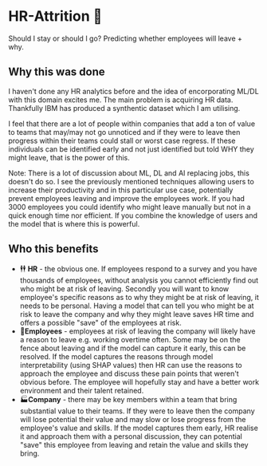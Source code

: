 # HR-Attrition 👔
Should I stay or should I go? Predicting whether employees will leave + why.

## Why this was done
I haven't done any HR analytics before and the idea of encorporating ML/DL with this domain excites me. The main problem is acquiring HR data. Thankfully IBM has produced a synthentic dataset which I am utilising.

I feel that there are a lot of people within companies that add a ton of value to teams that may/may not go unnoticed and if they were to leave then progress within their teams could stall or worst case regress. If these individuals can be identified early and not just identified but told WHY they might leave, that is the power of this.

Note: There is a lot of discussion about ML, DL and AI replacing jobs, this doesn't do so. I see the previously mentioned techniques allowing users to increase their productivity and in this particular use case, potentially prevent employees leaving and improve the employees work. If you had 3000 employees you could identify who might leave manually but not in a quick enough time nor efficient. If you combine the knowledge of users and the model that is where this is powerful.

## Who this benefits
* 🕴️🕴️ **HR** - the obvious one. If employees respond to a survey and you have thousands of employees, without analysis you cannot efficiently find out who might be at risk of leaving. Secondly you will want to know employee's specific reasons as to why they might be at risk of leaving, it needs to be personal. Having a model that can tell you who might be at risk to leave the company and why they might leave saves HR time and offers a possible "save" of the employees at risk.
* 💁**Employees** - employees at risk of leaving the company will likely have a reason to leave e.g. working overtime often. Some may be on the fence about leaving and if the model can capture it early, this can be resolved. If the model captures the reasons through model interpretability (using SHAP values) then HR can use the reasons to approach the employee and discuss these pain points that weren't obvious before. The employee will hopefully stay and have a better work environment and their talent retained.
* 🏭**Company** - there may be key members within a team that bring substantial value to their teams. If they were to leave then the company will lose potential their value and may slow or lose progress from the employee's value and skills. If the model captures them early, HR realise it and approach them with a personal discussion, they can potential "save" this employee from leaving and retain the value and skills they bring.
